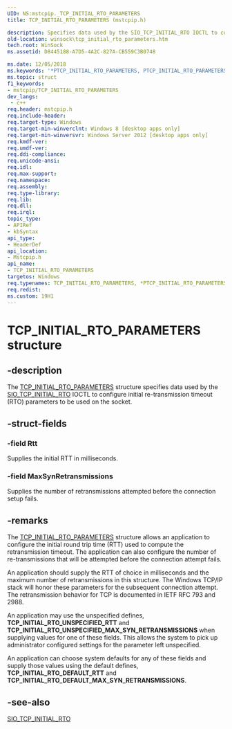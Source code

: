 ```yaml
---
UID: NS:mstcpip._TCP_INITIAL_RTO_PARAMETERS
title: TCP_INITIAL_RTO_PARAMETERS (mstcpip.h)

description: Specifies data used by the SIO_TCP_INITIAL_RTO IOCTL to configure initial re-transmission timeout (RTO) parameters to be used on the socket.
old-location: winsock\tcp_initial_rto_parameters.htm
tech.root: WinSock
ms.assetid: D8445188-A7D5-4A2C-827A-CB559C3B0748

ms.date: 12/05/2018
ms.keywords: '*PTCP_INITIAL_RTO_PARAMETERS, PTCP_INITIAL_RTO_PARAMETERS, PTCP_INITIAL_RTO_PARAMETERS structure pointer [Winsock], TCP_INITIAL_RTO_PARAMETERS, TCP_INITIAL_RTO_PARAMETERS structure [Winsock], mstcpip/PTCP_INITIAL_RTO_PARAMETERS, mstcpip/TCP_INITIAL_RTO_PARAMETERS, winsock.tcp_initial_rto_parameters'
ms.topic: struct
f1_keywords:
- mstcpip/TCP_INITIAL_RTO_PARAMETERS
dev_langs:
 - c++
req.header: mstcpip.h
req.include-header: 
req.target-type: Windows
req.target-min-winverclnt: Windows 8 [desktop apps only]
req.target-min-winversvr: Windows Server 2012 [desktop apps only]
req.kmdf-ver: 
req.umdf-ver: 
req.ddi-compliance: 
req.unicode-ansi: 
req.idl: 
req.max-support: 
req.namespace: 
req.assembly: 
req.type-library: 
req.lib: 
req.dll: 
req.irql: 
topic_type:
- APIRef
- kbSyntax
api_type:
- HeaderDef
api_location:
- Mstcpip.h
api_name:
- TCP_INITIAL_RTO_PARAMETERS
targetos: Windows
req.typenames: TCP_INITIAL_RTO_PARAMETERS, *PTCP_INITIAL_RTO_PARAMETERS
req.redist: 
ms.custom: 19H1
---
```


# TCP_INITIAL_RTO_PARAMETERS structure


## -description


The 
<a href="https://docs.microsoft.com/windows/desktop/api/mswsock/ns-mswsock-transmit_file_buffers">TCP_INITIAL_RTO_PARAMETERS</a> structure  specifies data used by the <a href="https://docs.microsoft.com/previous-versions/windows/desktop/legacy/jj710203(v=vs.85)">SIO_TCP_INITIAL_RTO</a> IOCTL to configure initial re-transmission timeout (RTO) parameters to be used on the socket.


## -struct-fields




### -field Rtt

Supplies the initial RTT in milliseconds.


### -field MaxSynRetransmissions

Supplies the number of retransmissions attempted before the connection
    setup fails.



## -remarks



The <a href="https://docs.microsoft.com/windows/desktop/api/mswsock/ns-mswsock-transmit_file_buffers">TCP_INITIAL_RTO_PARAMETERS</a> structure  allows an application to configure the initial round trip time (RTT) used to compute the retransmission timeout. The application can also configure the number of re-transmissions that will be attempted before the connection attempt fails. 

An application should supply the RTT of choice in milliseconds and the maximum number of retransmissions in this structure. The Windows TCP/IP stack will honor these parameters for the subsequent connection attempt. The retransmission behavior for TCP is documented in IETF RFC 793 and 2988.

An application may use the unspecified defines,  <b>TCP_INITIAL_RTO_UNSPECIFIED_RTT</b> and <b>TCP_INITIAL_RTO_UNSPECIFIED_MAX_SYN_RETRANSMISSIONS</b>  when supplying values for one of these fields. This allows the system to pick up administrator configured settings for the parameter left unspecified.

An application can choose system defaults for any of these fields and supply those values using the default defines, <b>TCP_INITIAL_RTO_DEFAULT_RTT</b> and <b>TCP_INITIAL_RTO_DEFAULT_MAX_SYN_RETRANSMISSIONS</b>.




## -see-also




<a href="https://docs.microsoft.com/previous-versions/windows/desktop/legacy/jj710203(v=vs.85)">SIO_TCP_INITIAL_RTO</a>
 

 

